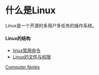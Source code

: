 # 什么是Linux
  Linux是一个开源的多用户多任务的操作系统。

#### Linux的结构

* [linux常用命令](linux_order.md)
* [Linux的文件与权限](linux_file.md)

[Computer Notes](../computer_notes.md)